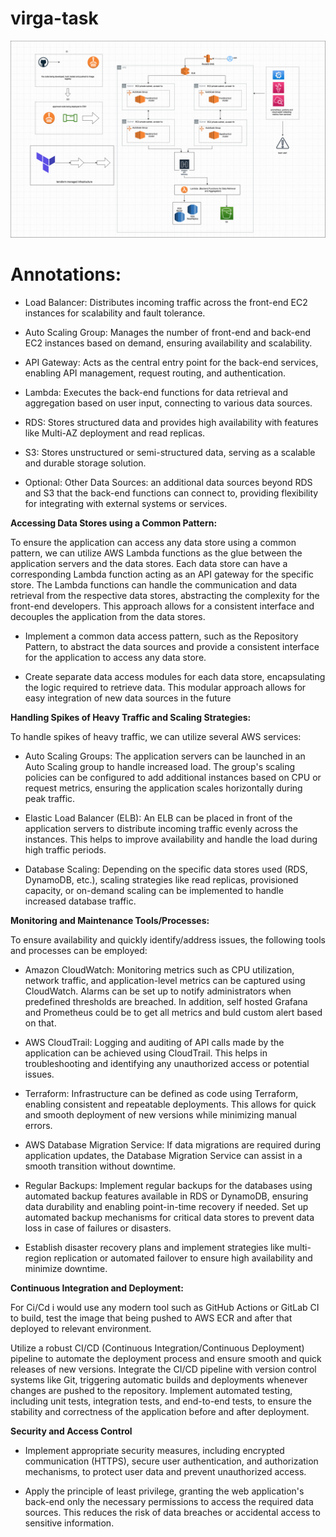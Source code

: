# virga-task

![alt text](./infra.png)


# Annotations:

- Load Balancer: Distributes incoming traffic across the front-end EC2 instances for scalability and fault tolerance.
- Auto Scaling Group: Manages the number of front-end and back-end EC2 instances based on demand, ensuring availability and scalability.
- API Gateway: Acts as the central entry point for the back-end services, enabling API management, request routing, and authentication.
- Lambda: Executes the back-end functions for data retrieval and aggregation based on user input, connecting to various data sources.
- RDS: Stores structured data and provides high availability with features like Multi-AZ deployment and read replicas.
- S3: Stores unstructured or semi-structured data, serving as a scalable and durable storage solution.

- Optional: 
Other Data Sources: an additional data sources beyond RDS and S3 that the back-end functions can connect to, providing flexibility for integrating with external systems or services.


**Accessing Data Stores using a Common Pattern:**

To ensure the application can access any data store using a common pattern, we can utilize AWS Lambda functions as the glue between the application servers and the data stores. Each data store can have a corresponding Lambda function acting as an API gateway for the specific store. The Lambda functions can handle the communication and data retrieval from the respective data stores, abstracting the complexity for the front-end developers. This approach allows for a consistent interface and decouples the application from the data stores.

- Implement a common data access pattern, such as the Repository Pattern, to abstract the data sources and provide a consistent interface for the application to access any data store.

- Create separate data access modules for each data store, encapsulating the logic required to retrieve data. This modular approach allows for easy integration of new data sources in the future

**Handling Spikes of Heavy Traffic and Scaling Strategies:**

To handle spikes of heavy traffic, we can utilize several AWS services:

- Auto Scaling Groups: 
The application servers can be launched in an Auto Scaling group to handle increased load. The group's scaling policies can be configured to add additional instances based on CPU or request metrics, ensuring the application scales horizontally during peak traffic.

- Elastic Load Balancer (ELB): An ELB can be placed in front of the application servers to distribute incoming traffic evenly across the instances. This helps to improve availability and handle the load during high traffic periods.

- Database Scaling: Depending on the specific data stores used (RDS, DynamoDB, etc.), scaling strategies like read replicas, provisioned capacity, or on-demand scaling can be implemented to handle increased database traffic.

**Monitoring and Maintenance Tools/Processes:**

To ensure availability and quickly identify/address issues, the following tools and processes can be employed:

- Amazon CloudWatch: Monitoring metrics such as CPU utilization, network traffic, and application-level metrics can be captured using CloudWatch. Alarms can be set up to notify administrators when predefined thresholds are breached.
In addition, self hosted Grafana and Prometheus could be to get all metrics and buld custom alert based on that.

- AWS CloudTrail: Logging and auditing of API calls made by the application can be achieved using CloudTrail. This helps in troubleshooting and identifying any unauthorized access or potential issues.


- Terraform: Infrastructure can be defined as code using Terraform, enabling consistent and repeatable deployments. This allows for quick and smooth deployment of new versions while minimizing manual errors.

- AWS Database Migration Service: If data migrations are required during application updates, the Database Migration Service can assist in a smooth transition without downtime.

- Regular Backups: Implement regular backups for the databases using automated backup features available in RDS or DynamoDB, ensuring data durability and enabling point-in-time recovery if needed.
Set up automated backup mechanisms for critical data stores to prevent data loss in case of failures or disasters.

- Establish disaster recovery plans and implement strategies like multi-region replication or automated failover to ensure high availability and minimize downtime.

**Continuous Integration and Deployment:**

For Ci/Cd i would use any modern tool such as GitHub Actions or GitLab CI to build, test the image that being pushed to AWS ECR and after that deployed to relevant environment. 

Utilize a robust CI/CD (Continuous Integration/Continuous Deployment) pipeline to automate the deployment process and ensure smooth and quick releases of new versions.
Integrate the CI/CD pipeline with version control systems like Git, triggering automatic builds and deployments whenever changes are pushed to the repository.
Implement automated testing, including unit tests, integration tests, and end-to-end tests, to ensure the stability and correctness of the application before and after deployment.

**Security and Access Control**

- Implement appropriate security measures, including encrypted communication (HTTPS), secure user authentication, and authorization mechanisms, to protect user data and prevent unauthorized access.

- Apply the principle of least privilege, granting the web application's back-end only the necessary permissions to access the required data sources. This reduces the risk of data breaches or accidental access to sensitive information.
